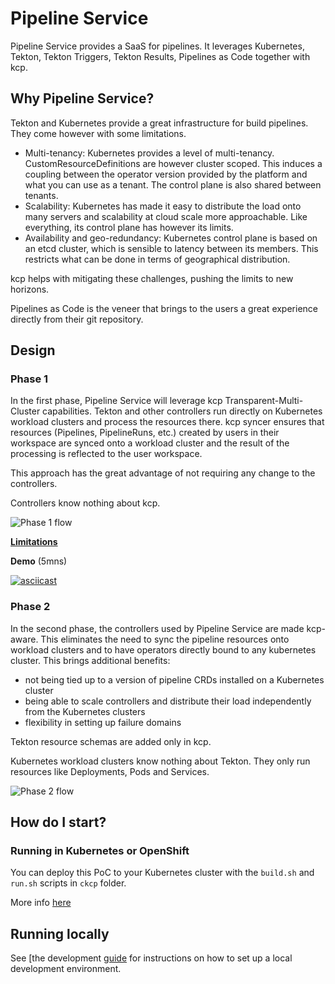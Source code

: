 # Pipeline Service

Pipeline Service provides a SaaS for pipelines. It leverages Kubernetes, Tekton, Tekton Triggers, Tekton Results, Pipelines as Code together with kcp.

## Why Pipeline Service?

Tekton and Kubernetes provide a great infrastructure for build pipelines. They come however with some limitations.

- Multi-tenancy: Kubernetes provides a level of multi-tenancy. CustomResourceDefinitions are however cluster scoped. This induces a coupling between the operator version provided by the platform and what you can use as a tenant. The control plane is also shared between tenants.
- Scalability: Kubernetes has made it easy to distribute the load onto many servers and scalability at cloud scale more approachable. Like everything, its control plane has however its limits.
- Availability and geo-redundancy: Kubernetes control plane is based on an etcd cluster, which is sensible to latency between its members. This restricts what can be done in terms of geographical distribution.

kcp helps with mitigating these challenges, pushing the limits to new horizons.

Pipelines as Code is the veneer that brings to the users a great experience directly from their git repository.

## Design

### Phase 1

In the first phase, Pipeline Service will leverage kcp Transparent-Multi-Cluster capabilities. Tekton and other controllers run directly on Kubernetes workload clusters and process the resources there. kcp syncer ensures that resources (Pipelines, PipelineRuns, etc.) created by users in their workspace are synced onto a workload cluster and the result of the processing is reflected to the user workspace.

This approach has the great advantage of not requiring any change to the controllers.

Controllers know nothing about kcp.

![Phase 1 flow](./docs/images/phase1.png)

**[Limitations](./docs/phase1_limitations.md)**

**Demo** (5mns)

[![asciicast](https://asciinema.org/a/duvHbVhNXvX1AeISR2sGBpvAY.svg)](https://asciinema.org/a/duvHbVhNXvX1AeISR2sGBpvAY)

### Phase 2

In the second phase, the controllers used by Pipeline Service are made kcp-aware. This eliminates the need to sync the pipeline resources onto workload clusters and to have operators directly bound to any kubernetes cluster.
This brings additional benefits:

- not being tied up to a version of pipeline CRDs installed on a Kubernetes cluster
- being able to scale controllers and distribute their load independently from the Kubernetes clusters
- flexibility in setting up failure domains

Tekton resource schemas are added only in kcp.

Kubernetes workload clusters know nothing about Tekton. They only run resources like Deployments, Pods and Services.

![Phase 2 flow](./docs/images/phase2.png)

## How do I start?

### Running in Kubernetes or OpenShift

You can deploy this PoC to your Kubernetes cluster with the `build.sh` and `run.sh` scripts in `ckcp` folder.

More info [here](https://github.com/openshift-pipelines/pipeline-service/tree/main/ckcp)

## Running locally

See [the development [guide](DEVELOPMENT.md) for instructions on how to set up a local development environment.
